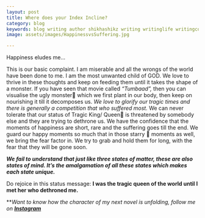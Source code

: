 ```yaml
---
layout: post
title: Where does your Index Incline?
category: blog
keywords: blog writing author shikhashikz writing writinglife writingcommunity dailyblogpost dailyblogpostchallenge happiness suffering life experiences 
image: assets/images/HappinessvsSuffering.jpg

---
```


Happiness eludes me…

This is our basic complaint. I am miserable and all the wrongs of the world have been done to me. I am the most unwanted child of GOD. We love to thrive in these thoughts and keep on feeding them until it takes the shape of a monster. If you have seen that movie called *“Tumbaad”,* then you can visualise the ugly monster🐉 which we first plant in our body, then keep on nourishing it till it decomposes us. *We love to glorify our tragic times and there is generally a competition that who suffered most.* We can never tolerate that our status of Tragic King/ Queen👑 is threatened by somebody else and they are trying to dethrone us. We have the confidence that the moments of happiness are short, rare and the suffering goes till the end. We guard our happy moments so much that in those starry 🌠 moments as well, we bring the fear factor in. We try to grab and hold them for long, with the fear that they will be gone soon. 

***We fail to understand that just like three states of matter, these are also states of mind. It’s the amalgamation of all these states which makes each state unique.***

Do rejoice in this status message: **I was the tragic queen of the world until I met her who dethroned me.**


***Want to know how the character of my next novel is unfolding, follow me on **[Instagram](https://www.instagram.com/novelistinaction/)***
